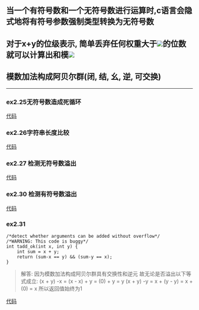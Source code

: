 ## 当一个有符号数和一个无符号数进行运算时,c语言会隐式地将有符号参数强制类型转换为无符号数


## 对于x+y的位级表示, 简单丢弃任何权重大于![](http://chart.googleapis.com/chart?cht=tx&chl=2^{w-1})的位数就可以计算出和模![](http://chart.googleapis.com/chart?cht=tx&chl=2^{w})

## 模数加法构成阿贝尔群(闭, 结, 幺, 逆, 可交换)

---
### ex2.25无符号数造成死循环

[代码](https://github.com/WallfacerRZD/CSAPP/blob/master/chapter2/ex2.25.c)

### ex2.26字符串长度比较
[代码](https://github.com/WallfacerRZD/CSAPP/blob/master/chapter2/ex2.26.c)

### ex2.27 检测无符号数溢出
[代码](https://github.com/WallfacerRZD/CSAPP/blob/master/chapter2/ex2.27.c)
### ex2.30 检测有符号数溢出
[代码](https://github.com/WallfacerRZD/CSAPP/blob/master/chapter2/ex2.30.c)

### ex2.31
```
/*detect whether arguments can be added without overflow*/
/*WARNING: This code is buggy*/
int tadd_ok(int x, int y) {
    int sum = x + y;
    return (sum-x == y) && (sum-y == x);
}
```
> 解答:
因为模数加法构成阿贝尔群具有交换性和逆元
> 故无论是否溢出以下等式成立:
> (x + y) -x = (x - x) + y = (0) + y = y
> (x + y) -y = x + (y - y) = x + (0) = x
> 所以返回值始终为1

[代码](https://github.com/WallfacerRZD/CSAPP/blob/master/chapter2/ex2.31.c)


